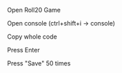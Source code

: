 Open Roll20 Game

Open console (ctrl+shift+i -> console)

Copy whole code

Press Enter

Press "Save" 50 times

